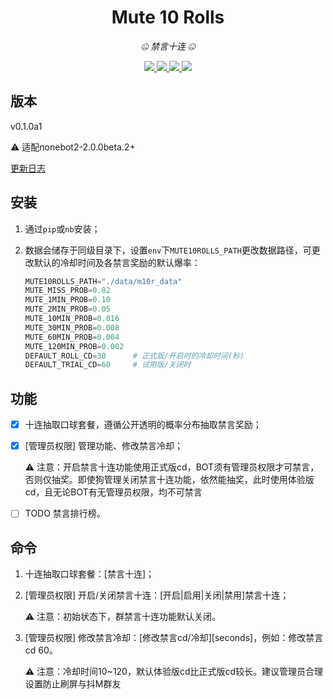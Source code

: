 <div align="center">

# Mute 10 Rolls

_🤐 禁言十连 🤐_

</div>

<p align="center">
  
  <a href="https://github.com/MinatoAquaCrews/nonebot_plugin_mute10rolls/blob/beta/LICENSE">
    <img src="https://img.shields.io/github/license/MinatoAquaCrews/nonebot_plugin_mute10rolls?color=blue">
  </a>
  
  <a href="https://github.com/nonebot/nonebot2">
    <img src="https://img.shields.io/badge/nonebot2-2.0.0beta.2+-green">
  </a>
  
  <a href="https://github.com/MinatoAquaCrews/nonebot_plugin_mute10rolls/releases/tag/v0.1.0">
    <img src="https://img.shields.io/github/v/release/MinatoAquaCrews/nonebot_plugin_mute10rolls?color=orange">
  </a>

  <a href="https://www.codefactor.io/repository/github/MinatoAquaCrews/nonebot_plugin_mute10rolls">
    <img src="https://img.shields.io/codefactor/grade/github/MinatoAquaCrews/nonebot_plugin_mute10rolls/beta?color=red">
  </a>
  
</p>

## 版本

v0.1.0a1

⚠ 适配nonebot2-2.0.0beta.2+

[更新日志](https://github.com/MinatoAquaCrews/nonebot_plugin_mute10rolls/releases/tag/v0.1.0)

## 安装

1. 通过`pip`或`nb`安装；

2. 数据会储存于同级目录下，设置`env`下`MUTE10ROLLS_PATH`更改数据路径，可更改默认的冷却时间及各禁言奖励的默认爆率：

    ```python
    MUTE10ROLLS_PATH="./data/m10r_data"
    MUTE_MISS_PROB=0.82
    MUTE_1MIN_PROB=0.10
    MUTE_2MIN_PROB=0.05
    MUTE_10MIN_PROB=0.016
    MUTE_30MIN_PROB=0.008
    MUTE_60MIN_PROB=0.004
    MUTE_120MIN_PROB=0.002
    DEFAULT_ROLL_CD=30      # 正式版/开启时的冷却时间(秒)
    DEFAULT_TRIAL_CD=60     # 试用版/关闭时
    ```

## 功能

- [x] 十连抽取口球套餐，遵循公开透明的概率分布抽取禁言奖励；

- [x] [管理员权限] 管理功能、修改禁言冷却；

    ⚠ 注意：开启禁言十连功能使用正式版cd，BOT须有管理员权限才可禁言，否则仅抽奖。即使狗管理关闭禁言十连功能，依然能抽奖，此时使用体验版cd，且无论BOT有无管理员权限，均不可禁言

- [ ] TODO 禁言排行榜。

## 命令

1. 十连抽取口球套餐：[禁言十连]；

2. [管理员权限] 开启/关闭禁言十连：[开启|启用|关闭|禁用]禁言十连；

    ⚠ 注意：初始状态下，群禁言十连功能默认关闭。

3. [管理员权限] 修改禁言冷却：[修改禁言cd/冷却][seconds]，例如：修改禁言cd 60。

    ⚠ 注意：冷却时间10~120，默认体验版cd比正式版cd较长。建议管理员合理设置防止刷屏与抖M群友